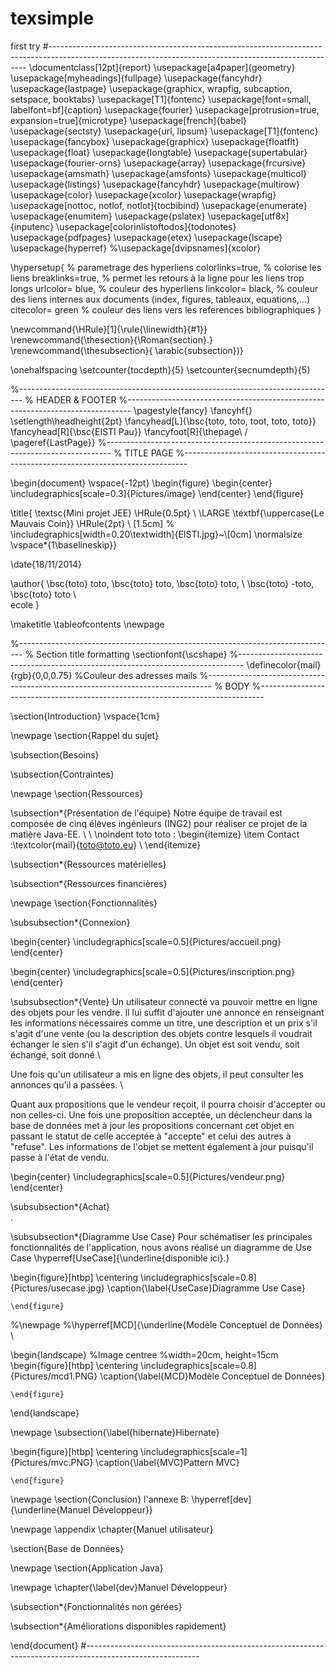 # texsimple
first try
#------------------------------------------------------------------------------------------------------------------------------------------------------
\documentclass[12pt]{report}
\usepackage[a4paper]{geometry}
\usepackage[myheadings]{fullpage}
\usepackage{fancyhdr}
\usepackage{lastpage}
\usepackage{graphicx, wrapfig, subcaption, setspace, booktabs}
\usepackage[T1]{fontenc}
\usepackage[font=small, labelfont=bf]{caption}
\usepackage{fourier}
\usepackage[protrusion=true, expansion=true]{microtype}
\usepackage[french]{babel}
\usepackage{sectsty}
\usepackage{url, lipsum}
\usepackage[T1]{fontenc}
\usepackage{fancybox}
\usepackage{graphicx}
\usepackage{floatflt}
\usepackage{float}
\usepackage{longtable}
\usepackage{supertabular}
\usepackage{fourier-orns}
\usepackage{array}
\usepackage{frcursive}
\usepackage{amsmath}
\usepackage{amsfonts}
\usepackage{multicol}
\usepackage{listings}
\usepackage{fancyhdr}
\usepackage{multirow}
\usepackage{color}
\usepackage{xcolor}
\usepackage{wrapfig}
\usepackage[nottoc, notlof, notlot]{tocbibind}
\usepackage{enumerate}
\usepackage{enumitem}
\usepackage{pslatex}
\usepackage[utf8x]{inputenc}
\usepackage[colorinlistoftodos]{todonotes}
\usepackage{pdfpages}
\usepackage{etex}
\usepackage{lscape}
\usepackage{hyperref}
%\usepackage[dvipsnames]{xcolor}

\hypersetup{                    % parametrage des hyperliens
    colorlinks=true,                % colorise les liens
    breaklinks=true,
                % permet les retours à la ligne pour les liens trop longs
    urlcolor= blue,                 % couleur des hyperliens
    linkcolor= black,                % couleur des liens internes aux documents (index, figures, tableaux, equations,...)
    citecolor= green                % couleur des liens vers les references bibliographiques
    }


\newcommand{\HRule}[1]{\rule{\linewidth}{#1}}
\renewcommand{\thesection}{\Roman{section}.}
\renewcommand{\thesubsection}{ \arabic{subsection})}


\onehalfspacing
\setcounter{tocdepth}{5}
\setcounter{secnumdepth}{5}

%-------------------------------------------------------------------------------
% HEADER & FOOTER
%-------------------------------------------------------------------------------
\pagestyle{fancy}
\fancyhf{}
\setlength\headheight{2pt}
\fancyhead[L]{\bsc{toto, toto, toot, toto, toto}}
\fancyhead[R]{\bsc{EISTI Pau}}
\fancyfoot[R]{\thepage\ / \pageref{LastPage}}
%-------------------------------------------------------------------------------
% TITLE PAGE
%-------------------------------------------------------------------------------

\begin{document}
\vspace{-12pt}
\begin{figure}
	 \begin{center}
		\includegraphics[scale=0.3]{Pictures/image}
	 \end{center}
\end{figure}

\title{  \textsc{Mini projet JEE}
		\HRule{0.5pt} \\
		\LARGE \textbf{\uppercase{Le Mauvais Coin}}
		\HRule{2pt} \\ [1.5cm]
%        \includegraphics[width=0.20\textwidth]{EISTI.jpg}~\\[0cm]
		\normalsize \vspace*{1\baselineskip}}
		
\date{18/11/2014}

 

\author{
		\bsc{toto} toto, \bsc{toto} toto, \bsc{toto} toto, \\
        \bsc{toto} -toto, \bsc{toto} toto \\   
        ecole }
                

\maketitle
\tableofcontents
\newpage

%-------------------------------------------------------------------------------
% Section title formatting
\sectionfont{\scshape}
%-------------------------------------------------------------------------------
\definecolor{mail}{rgb}{0,0,0.75} %Couleur des adresses mails
%-------------------------------------------------------------------------------
% BODY
%-------------------------------------------------------------------------------

\section{Introduction}
\vspace{1cm}

\newpage
\section{Rappel du sujet}

\subsection{Besoins}

\subsection{Contraintes}


\newpage
\section{Ressources}

\subsection*{Présentation de l'équipe}
	Notre équipe de travail est composée de cinq élèves ingénieurs (ING2) pour réaliser ce projet de la matière Java-EE. 
\\
\\
\noindent toto toto :
		\begin{itemize}
			\item Contact :\textcolor{mail}{toto@toto.eu}
			\\
		\end{itemize} 
	

\subsection*{Ressources matérielles}


\subsection*{Ressources financières}


\newpage
\section{Fonctionnalités}

\subsubsection*{Connexion}

\begin{center}
		\includegraphics[scale=0.5]{Pictures/accueil.png}
\end{center}

\begin{center}
		\includegraphics[scale=0.5]{Pictures/inscription.png}
\end{center}

\subsubsection*{Vente}
Un utilisateur connecté va pouvoir mettre en ligne des objets pour les vendre. Il lui suffit d'ajouter une annonce en renseignant les informations nécessaires comme un titre, une description et un prix s'il s'agit d'une vente (ou la description des objets contre lesquels il voudrait échanger le sien s'il s'agit d'un échange). Un objet est soit vendu, soit échangé, soit donné.\\

Une fois qu'un utilisateur a mis en ligne des objets, il peut consulter les annonces qu'il a passées. \\

Quant aux propositions que le vendeur reçoit, il pourra choisir d'accepter ou non celles-ci. Une fois une proposition acceptée, un déclencheur dans la base de données met à jour les propositions concernant cet objet en passant le statut de celle acceptée à "accepte" et celui des autres à "refuse". Les informations de l'objet se mettent également à jour puisqu'il passe à l'état de vendu.

\begin{center}
		\includegraphics[scale=0.5]{Pictures/vendeur.png}
\end{center}

\subsubsection*{Achat}  
.

\subsubsection*{Diagramme Use Case}
Pour schématiser les principales fonctionnalités de l'application, nous avons réalisé un diagramme de Use Case \hyperref[UseCase]{\underline{disponible ici}.}

\begin{figure}[htbp]
		\centering
			\includegraphics[scale=0.8]{Pictures/usecase.jpg}
			\caption{\label{UseCase}Diagramme Use Case}
			
	\end{figure}



%\newpage
%\hyperref[MCD]{\underline{Modèle Conceptuel de Données} \\

\begin{landscape}
	%Image centree
	%width=20cm, height=15cm
	\begin{figure}[htbp]
		\centering
			\includegraphics[scale=0.8]{Pictures/mcd1.PNG}
			\caption{\label{MCD}Modèle Conceptuel de Données}
			
	\end{figure}
\end{landscape}

\newpage
\subsection{\label{hibernate}Hibernate}


\begin{figure}[htbp]
		\centering
			\includegraphics[scale=1]{Pictures/mvc.PNG}
			\caption{\label{MVC}Pattern MVC}
			
	\end{figure}


\newpage
\section{Conclusion}
 l'annexe B: \hyperref[dev]{\underline{Manuel Développeur}} 

\newpage
\appendix
\chapter{Manuel utilisateur}

\section{Base de Données}

\newpage
\section{Application Java}


\newpage
\chapter{\label{dev}Manuel Développeur}

\subsection*{Fonctionnalités non gérées}


\subsection*{Améliorations disponibles rapidement}


\end{document}
#----------------------------------------------------------------------------------------------------------
